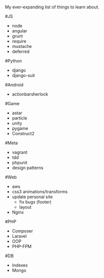 My ever-expanding list of things to learn about.

#JS
- node
- angular
- grunt
- require
- mustache
- deferred

#Python
- django
- django-suit

#Android
- actionbarsherlock

#Game
- astar
- particle
- unity
- pygame
- Construct2

#Meta
- vagrant
- tdd
- phpunit
- design patterns

#Web
- aws
- css3 animations/transforms
- update personal site
    - fix bugs (footer)
    - layout
- Nginx

#PHP
- Composer
- Laravel
- OOP
- PHP-FPM

#DB
- Indexes
- Mongo
